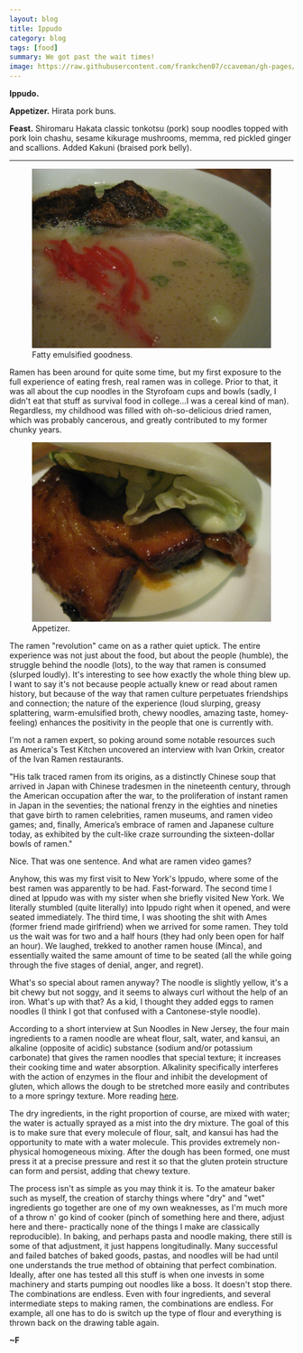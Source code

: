 ```yaml
---
layout: blog
title: Ippudo
category: blog
tags: [food]  
summary: We got past the wait times!
image: https://raw.githubusercontent.com/frankchen07/ccaveman/gh-pages/images/blog/031613_ippudo_1_courtesy_fc.jpg
---
```


**Ippudo.**

**Appetizer.** Hirata pork buns.

**Feast.** Shiromaru Hakata classic tonkotsu (pork) soup noodles topped with pork loin chashu, sesame kikurage mushrooms, memma, red pickled ginger and scallions. Added Kakuni (braised pork belly).

---

<figure>
    <img src="https://raw.githubusercontent.com/frankchen07/ccaveman/gh-pages/images/blog/031613_ippudo_3_courtesy_fc.jpg"></img>
    <figcaption>Fatty emulsified goodness.</figcaption>
</figure>

Ramen has been around for quite some time, but my first exposure to the full experience of eating fresh, real ramen was in college. Prior to that, it was all about the cup noodles in the Styrofoam cups and bowls (sadly, I didn't eat that stuff as survival food in college...I was a cereal kind of man). Regardless, my childhood was filled with oh-so-delicious dried ramen, which was probably cancerous, and greatly contributed to my former chunky years.

<figure>
    <img src="https://raw.githubusercontent.com/frankchen07/ccaveman/gh-pages/images/blog/031613_ippudo_1_courtesy_fc.jpg"></img>
    <figcaption>Appetizer.</figcaption>
</figure>

The ramen "revolution" came on as a rather quiet uptick. The entire experience was not just about the food, but about the people (humble), the struggle behind the noodle (lots), to the way that ramen is consumed (slurped loudly). It's interesting to see how exactly the whole thing blew up. I want to say it's not because people actually knew or read about ramen history, but because of the way that ramen culture perpetuates friendships and connection; the nature of the experience (loud slurping, greasy splattering, warm-emulsified broth, chewy noodles, amazing taste, homey-feeling) enhances the positivity in the people that one is currently with.

I'm not a ramen expert, so poking around some notable resources such as America's Test Kitchen uncovered an interview with Ivan Orkin, creator of the Ivan Ramen restaurants.

"His talk traced ramen from its origins, as a distinctly Chinese soup that arrived in Japan with Chinese tradesmen in the nineteenth century, through the American occupation after the war, to the proliferation of instant ramen in Japan in the seventies; the national frenzy in the eighties and nineties that gave birth to ramen celebrities, ramen museums, and ramen video games; and, finally, America’s embrace of ramen and Japanese culture today, as exhibited by the cult-like craze surrounding the sixteen-dollar bowls of ramen."

Nice. That was one sentence. And what are ramen video games?

Anyhow, this was my first visit to New York's Ippudo, where some of the best ramen was apparently to be had. Fast-forward. The second time I dined at Ippudo was with my sister when she briefly visited New York. We literally stumbled (quite literally) into Ippudo right when it opened, and were seated immediately. The third time, I was shooting the shit with Ames (former friend made girlfriend) when we arrived for some ramen. They told us the wait was for two and a half hours (they had only been open for half an hour). We laughed, trekked to another ramen house (Minca), and essentially waited the same amount of time to be seated (all the while going through the five stages of denial, anger, and regret).

What's so special about ramen anyway? The noodle is slightly yellow, it's a bit chewy but not soggy, and it seems to always curl without the help of an iron. What's up with that? As a kid, I thought they added eggs to ramen noodles (I think I got that confused with a Cantonese-style noodle).

According to a short interview at Sun Noodles in New Jersey, the four main ingredients to a ramen noodle are wheat flour, salt, water, and kansui, an alkaline (opposite of acidic) substance (sodium and/or potassium carbonate) that gives the ramen noodles that special texture; it increases their cooking time and water absorption. Alkalinity specifically interferes with the action of enzymes in the flour and inhibit the development of gluten, which allows the dough to be stretched more easily and contributes to a more springy texture. More reading [here](http://www.nytimes.com/2010/09/15/dining/15curious.html?_r=0).

The dry ingredients, in the right proportion of course, are mixed with water; the water is actually sprayed as a mist into the dry mixture. The goal of this is to make sure that every molecule of flour, salt, and kansui has had the opportunity to mate with a water molecule. This provides extremely non-physical homogeneous mixing. After the dough has been formed, one must press it at a precise pressure and rest it so that the gluten protein structure can form and persist, adding that chewy texture.

The process isn't as simple as you may think it is. To the amateur baker such as myself, the creation of starchy things where "dry" and "wet" ingredients go together are one of my own weaknesses, as I'm much more of a throw n' go kind of cooker (pinch of something here and there, adjust here and there- practically none of the things I make are classically reproducible). In baking, and perhaps pasta and noodle making, there still is some of that adjustment, it just happens longitudinally. Many successful and failed batches of baked goods, pastas, and noodles will be had until one understands the true method of obtaining that perfect combination. Ideally, after one has tested all this stuff is when one invests in some machinery and starts pumping out noodles like a boss. It doesn't stop there. The combinations are endless. Even with four ingredients, and several intermediate steps to making ramen, the combinations are endless. For example, all one has to do is switch up the type of flour and everything is thrown back on the drawing table again.

**~F**
